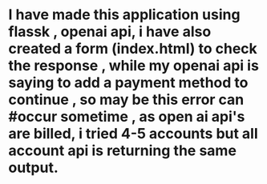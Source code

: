 # I have made this application using flassk , openai api, i have also created a form (index.html) to check the response , while my openai api is saying to add a payment method to continue , so may be this error can #occur sometime , as open ai api's are billed, i tried 4-5 accounts but all account api is returning the same output.